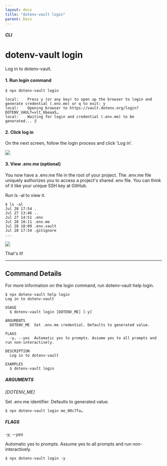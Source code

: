 ```yaml
---
layout: docs
title: "dotenv-vault login"
parent: Docs
---
```


##### CLI

# dotenv-vault login

Log in to dotenv-vault.

#### 1. Run login command

```
$ npx dotenv-vault login

local:    Press y (or any key) to open up the browser to login and generate credential (.env.me) or q to exit: y
local:    Opening browser to https://vault.dotenv.org/login?DOTENV_VAULT=vlt_6beaa5…
local:    Waiting for login and credential (.env.me) to be generated... ⡿
```

#### 2. Click log in

On the next screen, follow the login process and click 'Log in'.

![](https://res.cloudinary.com/dotenv-org/image/upload/v1658986132/dotenv-vault-login-2_vdb9sq.png)

#### 3. View .env.me (optional)

You now have a .env.me file in the root of your project. The .env.me file uniquely authorizes you to access a project's shared .env file. You can think of it like your unique SSH key at GitHub.

Run ls -al to view it.

```
$ ls -al
Jul 28 17:54 .
Jul 27 13:46 ..
Jul 27 14:51 .env
Jul 28 18:11 .env.me
Jul 28 18:09 .env.vault
Jul 28 17:54 .gitignore
...
```
![](https://res.cloudinary.com/dotenv-org/image/upload/c_scale,w_900/v1659128781/dotenv-me_bsffi2.png)

That's it!

---

## Command Details

For more information on the login command, run dotenv-vault help login.

```
$ npx dotenv-vault help login
Log in to dotenv-vault

USAGE
  $ dotenv-vault login [DOTENV_ME] [-y]

ARGUMENTS
  DOTENV_ME  Set .env.me credential. Defaults to generated value.

FLAGS
  -y, --yes  Automatic yes to prompts. Assume yes to all prompts and run non-interactively.

DESCRIPTION
  Log in to dotenv-vault

EXAMPLES
  $ dotenv-vault login
```

##### ARGUMENTS

*[DOTENV_ME]*

Set .env.me identifier. Defaults to generated value.

```
$ npx dotenv-vault login me_00c7fa…
```

##### FLAGS

*-y, --yes*

Automatic yes to prompts. Assume yes to all prompts and run non-interactively.

```
$ npx dotenv-vault login -y
```
